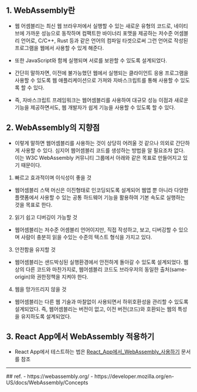 ## 1. WebAssembly란
- 웹 어셈블리는 최신 웹 브라우저에서 실행할 수 있는 새로운 유형의 코드로, 네이티브에 가까운 성능으로 동작하며 컴팩트한 바이너리 포맷을 제공하는 저수준 어셈블리 언어로, C/C++, Rust 등과 같은 언어의 컴파일 타겟으로써 그런 언어로 작성된 프로그램을 웹에서 사용할 수 있게 해준다.
- 또한 JavaScript와 함께 실행되며 서로를 보완할 수 있도록 설계되었다.

- 간단히 말하자면, 이전에 불가능했던 웹에서 실행되는 클라이언트 응용 프로그램을 사용할 수 있도록 웹 애플리케이션으로 가져와 자바스크립트를 통해 사용할 수 있도록 할 수 있다.
- 즉, 자바스크립트 프레임워크는 웹어셈블리를 사용하여 대규모 성능 이점과 새로운 기능을 제공하면서도, 웹 개발자가 쉽게 기능을 사용할 수 있도록 할 수 있다.


## 2. WebAssembly의 지향점
- 이렇게 말하면 웹어셈블리를 사용하는 것이 상당히 어려울 것 같으나 의외로 간단하게 사용할 수 있다. 심지어 웹어셈블리 코드를 생성하는 방법을 알 필요조차 없다. 이는 W3C WebAssembly 커뮤니티 그룹에서 아래와 같은 목표로 만들어지고 있기 때문이다.

1. 빠르고 효과적이며 이식성이 좋을 것
- 웹어셈블리 스택 머신은 이진형태로 인코딩되도록 설계되어 웹앱 뿐 아니라 다양한 플랫폼에서 사용할 수 있는 공통 하드웨어 기능을 활용하여 기본 속도로 실행하는 것을 목표로 한다.

2. 읽기 쉽고 디버깅이 가능할 것
- 웹어셈블리는 저수준 어셈블리 언어이지만, 직접 작성하고, 보고, 디버깅할 수 있으며 사람이 충분히 읽을 수있는 수준의 텍스트 형식을 가지고 있다.

3. 안전함을 유지할 것
- 웹어셈블리는 샌드박싱된 실행환경에서 안전하게 돌아갈 수 있도록 설계되었다. 웹상의 다른 코드와 마찬가지로, 웹어셈블리 코드도 브라우저의 동일한 출처(same-origin)와 권한정책을 지켜야 한다.

4. 웹을 망가뜨리지 않을 것
- 웹어셈블리는 다른 웹 기술과 마찰없이 사용되면서 하위호환성을 관리할 수 있도록 설계되었다. 즉, 웹어셈블리는 버전이 없고, 이전 버전(코드)와 호환되는 웹의 특성을 유지하도록 설계되었다.


## 3. React App에서 WebAssembly 적용하기
- React App에서 테스트하는 법은 [React_App에서_WebAssembly_사용하기](React_App에서_WebAssembly_사용하기.md) 문서를 참조



<hr>
## ref.
- https://webassembly.org/
- https://developer.mozilla.org/en-US/docs/WebAssembly/Concepts
